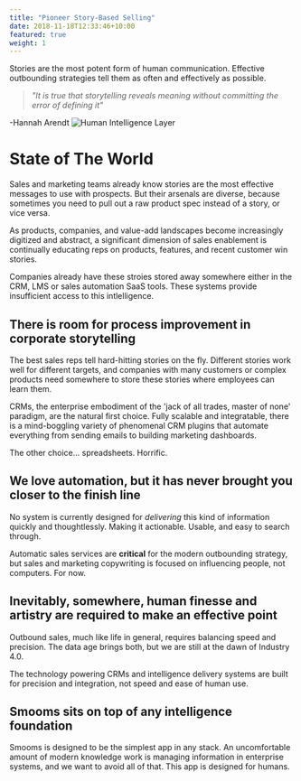 ```yaml
---
title: "Pioneer Story-Based Selling"
date: 2018-11-18T12:33:46+10:00
featured: true
weight: 1
---
```


Stories are the most potent form of human communication. Effective outbounding strategies tell them as often and effectively as possible.

> <i>"It is true that storytelling reveals meaning without committing the error of defining it"</i>

-Hannah Arendt
![Human Intelligence Layer](/images/austin-distel-nGc5RT2HmF0-unsplash.jpg)

# State of The World 

Sales and marketing teams already know stories are the most effective messages to use with prospects. But their arsenals are diverse, because sometimes you need to pull out a raw product spec instead of a story, or vice versa.

As products, companies, and value-add landscapes become increasingly digitized and abstract, a significant dimension of sales enablement is continually educating reps on products, features, and recent customer win stories. 

Companies already have these stroies stored away somewhere either in the CRM, LMS or sales automation SaaS tools. These systems provide insufficient access to this intlelligence. 

## There is room for process improvement in corporate storytelling
The best sales reps tell hard-hitting stories on the fly. Different stories work well for different targets, and companies with many customers or complex products need somewhere to store these stories where employees can learn them. 

CRMs, the enterprise embodiment of the 'jack of all trades, master of none' paradigm, are the natural first choice. Fully scalable and integratable, there is a mind-boggling variety of phenomenal CRM plugins that automate everything from sending emails to building marketing dashboards. 

The other choice... spreadsheets. Horrific.

## We love automation, but it has never brought you closer to the finish line
No system is currently designed for <i>delivering</i> this kind of information quickly and thoughtlessly. Making it actionable. Usable, and easy to search through. 

Automatic sales services are **critical** for the modern outbounding strategy, but sales and marketing copywriting is focused on influencing people, not computers. For now. 

## Inevitably, somewhere, human finesse and artistry are required to make an effective point
Outbound sales, much like life in general, requires balancing speed and precision. The data age brings both, but we are still at the dawn of Industry 4.0. 

The technology powering CRMs and intelligence delivery systems are built for precision and integration, not speed and ease of human use. 

## Smooms sits on top of any intelligence foundation
Smooms is designed to be the simplest app in any stack. An uncomfortable amount of modern knowledge work is managing information in enterprise systems, and we want to avoid all of that. This app is designed for humans. 